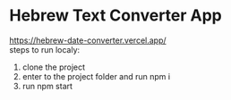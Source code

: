 # Hebrew Text Converter App
https://hebrew-date-converter.vercel.app/
<br>
steps to run localy: <br>
1. clone the project<br>
2. enter to the project folder and run npm i<br>
3. run npm start

